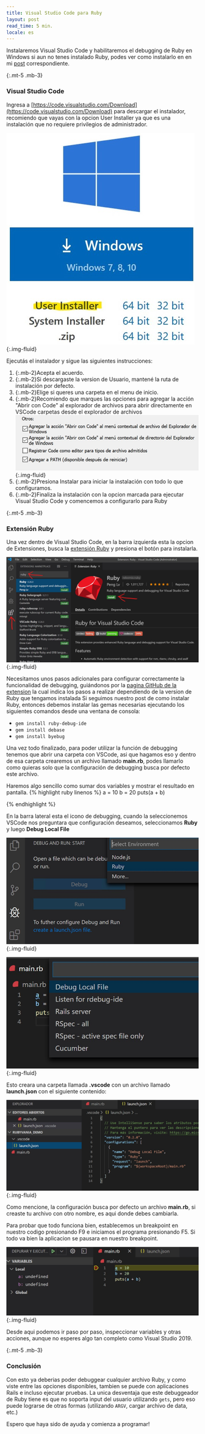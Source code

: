 ```yaml
---
title: Visual Studio Code para Ruby
layout: post
read_time: 5 min.
locale: es
---
```

Instalaremos Visual Studio Code y habilitaremos el debugging de Ruby en Windows si aun no tenes instalado Ruby, podes ver como instalarlo en en mi [post](/2020/01/09/installation) correspondiente.

{:.mt-5 .mb-3}
### Visual Studio Code

Ingresa a [https://code.visualstudio.com/Download](https://code.visualstudio.com/Download) para descargar el instalador, recomiendo que vayas con la opcion User Installer ya que es una instalación que no requiere privilegios de administrador.

![Descarga VSCode](/assets/images/posts/vscode/download.jpg){:.img-fluid}

Ejecutás el instalador y sigue las siguientes instrucciones:

1. {:.mb-2}Acepta el acuerdo.
2. {:.mb-2}Si descargaste la version de Usuario, mantené la ruta de instalación por defecto.
3. {:.mb-2}Elige si queres una carpeta en el menu de inicio.
4. {:.mb-2}Recomiendo que marques las opciones para agregar la acción "Abrir con Code" al explorador de archivos para abrir directamente en VSCode carpetas desde el explorador de archivos
![Opciones Explorer](/assets/images/posts/vscode/options.jpg){:.img-fluid}
5. {:.mb-2}Presiona Instalar para iniciar la instalación con todo lo que configuramos.
6. {:.mb-2}Finaliza la instalación con la opcion marcada para ejecutar Visual Studio Code y comencemos a configurarlo para Ruby

{:.mt-5 .mb-3}
### Extensión Ruby

Una vez dentro de Visual Studio Code, en la barra izquierda esta la opcion de Extensiones, busca la [extensión Ruby](https://marketplace.visualstudio.com/items?itemName=rebornix.Ruby) y presiona el botón para instalarla.

![Extension](/assets/images/posts/vscode/extension.jpg){:.img-fluid}

Necesitamos unos pasos adicionales para configurar correctamente la funcionalidad de debugging, guiándonos por la [pagina GitHub de la extension](https://github.com/rubyide/vscode-ruby/blob/master/docs/debugger.md) la cual indica los pasos a realizar dependiendo de la version de Ruby que tengamos instalada
Si seguimos nuestro post de como instalar Ruby, entonces debemos instalar las gemas necesarias ejecutando los siguientes comandos desde una ventana de consola:

- `gem install ruby-debug-ide`
- `gem install debase`
- `gem install byebug`

Una vez todo finalizado, para poder utilizar la función de debugging tenemos que abrir una carpeta con VSCode, asi que hagamos eso y dentro de esa carpeta crearemos un archivo llamado **main.rb**, podes llamarlo como quieras solo que la configuración de debugging busca por defecto este archivo.

Haremos algo sencillo como sumar dos variables y mostrar el resultado en pantalla.
{% highlight ruby linenos %}
a = 10
b = 20
puts(a + b)

{% endhighlight %}

En la barra lateral esta el icono de debugging, cuando la seleccionemos VSCode nos preguntara que configuración deseamos, seleccionamos **Ruby** y luego **Debug Local File**

![Debug Selection](/assets/images/posts/vscode/debug_selection.jpg){:.img-fluid}

![Debug Mode](/assets/images/posts/vscode/debug_mode.jpg){:.img-fluid}

Esto creara una carpeta llamada **.vscode** con un archivo llamado **launch.json** con el siguiente contenido:

![Debug Config](/assets/images/posts/vscode/launch_content.jpg){:.img-fluid}

Como mencione, la configuración busca por defecto un archivo **main.rb**, si creaste tu archivo con otro nombre, es aqui donde debes cambiarla.

Para probar que todo funciona bien, establecemos un breakpoint en nuestro codigo presionando F9 e iniciamos el programa presionando F5. Si todo va bien la aplicacion se pausara en nuestro breakpoint.

![Debugging](/assets/images/posts/vscode/debugging.jpg){:.img-fluid}

Desde aqui podemos ir paso por paso, inspeccionar variables y otras acciones, aunque no esperes algo tan completo como Visual Studio 2019.

{:.mt-5 .mb-3}
### Conclusión

Con esto ya deberias poder debuggear cualquier archivo Ruby, y como viste entre las opciones disponibles, tambien se puede con aplicaciones Rails e incluso ejecutar pruebas.
La unica desventaja que este debuggeador de Ruby tiene es que no soporta input del usuario utilizando `gets`, pero eso puede lograrse de otras formas (utilizando `ARGV`, cargar archivo de data, etc.)

Espero que haya sido de ayuda y comienza a programar!
